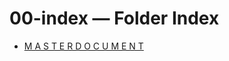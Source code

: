 <!--══════════════════════════════════════════════════
  ╔══════════════════════════════════════════════════════════════╗
  ║  ░  00-index — Index  ░░░░░░░░░░░░░░░░░░░░░░░░░░░░░░░  ║
  ║                                                              ║
  ║                                                              ║
  ║                                                              ║
  ║                                                              ║
  ║           ╌╌  P L A C E H O L D E R  ╌╌                      ║
  ║                                                              ║
  ║                                                              ║
  ║                                                              ║
  ║                                                              ║
  ╚══════════════════════════════════════════════════════════════╝
    • WHAT ▸ Index of this folder
    • WHY  ▸ Quick navigation and discovery
    • HOW  ▸ Auto-generated; edit children, not this list
-->

# 00-index — Folder Index

- [M A S T E R   D O C U M E N T](./00-README.md)

<!-- DOC META: VERSION=1.0 | UPDATED=2025-09-17T20:45:45Z -->
